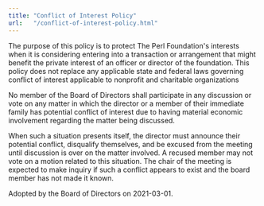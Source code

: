 ```yaml
---
title: "Conflict of Interest Policy"
url:   "/conflict-of-interest-policy.html"
---
```

The purpose of this policy is to protect The Perl
Foundation's interests when it is considering entering into
a transaction or arrangement that might benefit the private
interest of an officer or director of the foundation. This
policy does not replace any applicable state and federal
laws governing conflict of interest applicable to nonprofit
and charitable organizations

No member of the
Board of Directors shall participate in any discussion or
vote on any matter in which the director or a member of
their immediate family has potential conflict of interest
due to having material economic involvement regarding the
matter being discussed.

When such a situation
presents itself, the director must announce their potential
conflict, disqualify themselves, and be excused from the
meeting until discussion is over on the matter involved. A
recused member may not vote on a motion related to this
situation. The chair of the meeting is expected to make
inquiry if such a conflict appears to exist and the board
member has not made it known.

Adopted by the Board of Directors on 2021-03-01.
